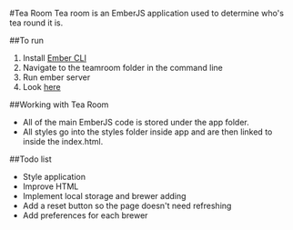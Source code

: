 #Tea Room
Tea room is an EmberJS application used to determine who's tea round it is.

##To run
1. Install [Ember CLI](http://www.ember-cli.com/)
2. Navigate to the teamroom folder in the command line
3. Run ember server
4. Look [here](http://localhost:4200)

##Working with Tea Room
* All of the main EmberJS code is stored under the app folder.
* All styles go into the styles folder inside app and are then linked to inside the index.html.

##Todo list
* Style application
* Improve HTML
* Implement local storage and brewer adding
* Add a reset button so the page doesn't need refreshing
* Add preferences for each brewer
